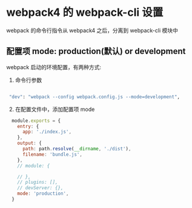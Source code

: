 # webpack4 的 webpack-cli 设置

webpack 的命令行指令从 webpack4 之后，分离到 webpack-cli 模块中

## 配置项 mode: production(默认) or development

webpack 启动的环境配置，有两种方式:

1. 命令行参数

```bash

 "dev": "webpack --config webpack.config.js --mode=development",

```

2. 在配置文件中，添加配置项 mode

```js
  module.exports = {
    entry: {
      app: './index.js',
    },
    output: {
      path: path.resolve(__dirname, './dist'),
      filename: 'bundle.js',
    },
    // module: {

    // },
    // plugins: [],
    // devServer: {},
    mode: 'production',
  }
```
